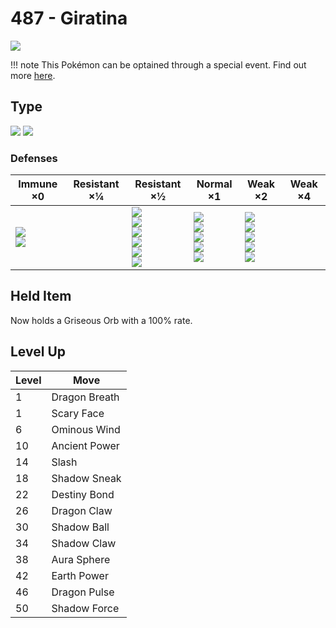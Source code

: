 # 487 - Giratina
![][487]

!!! note
    This Pokémon can be optained through a special event. Find out more [here](../../special_events/#giratina).

## Type

![][ghost]  ![][dragon]

### Defenses

Immune ×0 | Resistant ×¼ | Resistant ×½ | Normal ×1 | Weak ×2 | Weak ×4
---       | ---          | ---          | ---       | ---     | ---
![][normal]<br> ![][fighting]<br> | | ![][poison]<br> ![][bug]<br> ![][fire]<br> ![][water]<br> ![][grass]<br> ![][electric]<br> | ![][flying]<br> ![][ground]<br> ![][rock]<br> ![][steel]<br> ![][psychic]<br> | ![][ghost]<br> ![][ice]<br> ![][dragon]<br> ![][dark]<br> ![][fairy]<br> | | 

## Held Item
Now holds a Griseous Orb with a 100% rate.

## Level Up

Level | Move
---   | ---
  1   | Dragon Breath
  1   | Scary Face
  6   | Ominous Wind
 10   | Ancient Power
 14   | Slash
 18   | Shadow Sneak
 22   | Destiny Bond
 26   | Dragon Claw
 30   | Shadow Ball
 34   | Shadow Claw
 38   | Aura Sphere
 42   | Earth Power
 46   | Dragon Pulse
 50   | Shadow Force

[487]: ../img/pokemon/487.png
[normal]: ../img/types/normal.png
[fire]: ../img/types/fire.png
[fighting]: ../img/types/fighting.png
[water]: ../img/types/water.png
[flying]: ../img/types/flying.png
[grass]: ../img/types/grass.png
[poison]: ../img/types/poison.png
[electric]: ../img/types/electric.png
[ground]: ../img/types/ground.png
[psychic]: ../img/types/psychic.png
[rock]: ../img/types/rock.png
[ice]: ../img/types/ice.png
[bug]: ../img/types/bug.png
[dragon]: ../img/types/dragon.png
[ghost]: ../img/types/ghost.png
[dark]: ../img/types/dark.png
[steel]: ../img/types/steel.png
[fairy]: ../img/types/fairy.png

